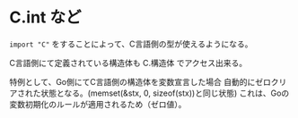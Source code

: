 # C.int など

```import "C"``` をすることによって、C言語側の型が使えるようになる。

C言語側にて定義されている構造体も C.構造体 でアクセス出来る。

特例として、Go側にてC言語側の構造体を変数宣言した場合
自動的にゼロクリアされた状態となる。(memset(&stx, 0, sizeof(stx))と同じ状態)
これは、Goの変数初期化のルールが適用されるため（ゼロ値）。

